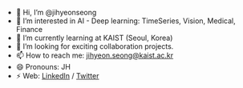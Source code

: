 - 👋 Hi, I’m @jihyeonseong
- 👀 I’m interested in AI - Deep learning: TimeSeries, Vision, Medical, Finance
- 🌱 I’m currently learning at KAIST (Seoul, Korea)
- 💞️ I’m looking for exciting collaboration projects.
- 📫 How to reach me: jihyeon.seong@kaist.ac.kr
- 😄 Pronouns: JH
- ⚡ Web: [LinkedIn](https://www.linkedin.com/in/jihyeon-seong-302571267/) / [Twitter](https://twitter.com/monoun39)

<!---
jihyeonseong/jihyeonseong is a ✨ special ✨ repository because its `README.md` (this file) appears on your GitHub profile.
You can click the Preview link to take a look at your changes.
--->
